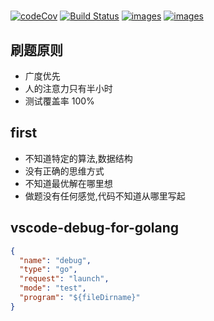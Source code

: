 #

[![codeCov](https://codecov.io/gh/pengliheng/leetcode/branch/master/graph/badge.svg)](https://codecov.io/gh/pengliheng/leetcode)
[![Build Status](https://www.travis-ci.org/pengliheng/leetcode.svg?branch=master)](https://www.travis-ci.org/pengliheng/leetcode)
[![images](https://leetcode-badge.chyroc.cn/?name=pengliheng)](https://leetcode.com/pengliheng)
[![images](https://leetcode-badge.chyroc.cn/?name=pengliheng&leetcode_badge_style=Leetcode%20|%20Ranking-{{.ranking}}-green.svg)](https://leetcode.com/pengliheng)

## 刷题原则

- 广度优先
- 人的注意力只有半小时
- 测试覆盖率 100%

## first

- 不知道特定的算法,数据结构
- 没有正确的思维方式
- 不知道最优解在哪里想
- 做题没有任何感觉,代码不知道从哪里写起

## vscode-debug-for-golang

```json
{
  "name": "debug",
  "type": "go",
  "request": "launch",
  "mode": "test",
  "program": "${fileDirname}"
}
```
